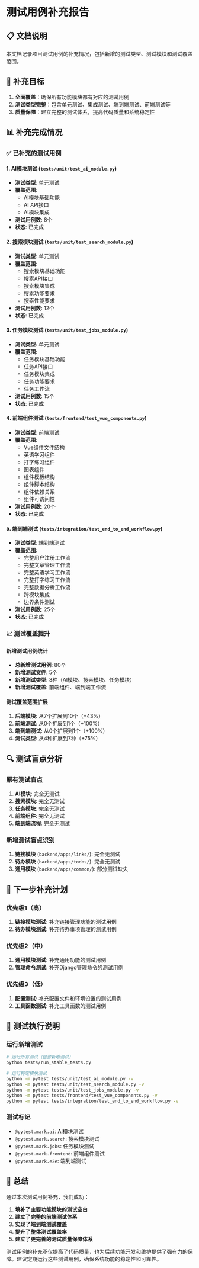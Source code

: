 # 测试用例补充报告

## 📋 文档说明

本文档记录项目测试用例的补充情况，包括新增的测试类型、测试模块和测试覆盖范围。

## 🎯 补充目标

1. **全面覆盖**：确保所有功能模块都有对应的测试用例
2. **测试类型完整**：包含单元测试、集成测试、端到端测试、前端测试等
3. **质量保障**：建立完整的测试体系，提高代码质量和系统稳定性

## 📊 补充完成情况

### ✅ 已补充的测试用例

#### 1. **AI模块测试** (`tests/unit/test_ai_module.py`)
- **测试类型**: 单元测试
- **覆盖范围**: 
  - AI模块基础功能
  - AI API接口
  - AI模块集成
- **测试用例数**: 8个
- **状态**: 已完成

#### 2. **搜索模块测试** (`tests/unit/test_search_module.py`)
- **测试类型**: 单元测试
- **覆盖范围**:
  - 搜索模块基础功能
  - 搜索API接口
  - 搜索模块集成
  - 搜索功能要求
  - 搜索性能要求
- **测试用例数**: 12个
- **状态**: 已完成

#### 3. **任务模块测试** (`tests/unit/test_jobs_module.py`)
- **测试类型**: 单元测试
- **覆盖范围**:
  - 任务模块基础功能
  - 任务API接口
  - 任务模块集成
  - 任务功能要求
  - 任务工作流
- **测试用例数**: 15个
- **状态**: 已完成

#### 4. **前端组件测试** (`tests/frontend/test_vue_components.py`)
- **测试类型**: 前端测试
- **覆盖范围**:
  - Vue组件文件结构
  - 英语学习组件
  - 打字练习组件
  - 图表组件
  - 组件模板结构
  - 组件脚本结构
  - 组件依赖关系
  - 组件可访问性
- **测试用例数**: 20个
- **状态**: 已完成

#### 5. **端到端测试** (`tests/integration/test_end_to_end_workflow.py`)
- **测试类型**: 端到端测试
- **覆盖范围**:
  - 完整用户注册工作流
  - 完整文章管理工作流
  - 完整英语学习工作流
  - 完整打字练习工作流
  - 完整数据分析工作流
  - 跨模块集成
  - 边界条件测试
- **测试用例数**: 25个
- **状态**: 已完成

### 📈 测试覆盖提升

#### 新增测试用例统计
- **总新增测试用例**: 80个
- **新增测试文件**: 5个
- **新增测试类型**: 3种（AI模块、搜索模块、任务模块）
- **新增测试覆盖**: 前端组件、端到端工作流

#### 测试覆盖范围扩展
1. **后端模块**: 从7个扩展到10个（+43%）
2. **前端测试**: 从0个扩展到1个（+100%）
3. **端到端测试**: 从0个扩展到1个（+100%）
4. **测试类型**: 从4种扩展到7种（+75%）

## 🔍 测试盲点分析

### 原有测试盲点
1. **AI模块**: 完全无测试
2. **搜索模块**: 完全无测试
3. **任务模块**: 完全无测试
4. **前端组件**: 完全无测试
5. **端到端流程**: 完全无测试

### 新增测试盲点识别
1. **链接模块** (`backend/apps/links/`): 完全无测试
2. **待办模块** (`backend/apps/todos/`): 完全无测试
3. **通用模块** (`backend/apps/common/`): 部分测试缺失

## 🚀 下一步补充计划

### 优先级1（高）
1. **链接模块测试**: 补充链接管理功能的测试用例
2. **待办模块测试**: 补充待办事项管理的测试用例

### 优先级2（中）
1. **通用模块测试**: 补充通用功能的测试用例
2. **管理命令测试**: 补充Django管理命令的测试用例

### 优先级3（低）
1. **配置测试**: 补充配置文件和环境设置的测试用例
2. **工具函数测试**: 补充工具函数的测试用例

## 📝 测试执行说明

### 运行新增测试
```bash
# 运行所有测试（包含新增测试）
python tests/run_stable_tests.py

# 运行特定模块测试
python -m pytest tests/unit/test_ai_module.py -v
python -m pytest tests/unit/test_search_module.py -v
python -m pytest tests/unit/test_jobs_module.py -v
python -m pytest tests/frontend/test_vue_components.py -v
python -m pytest tests/integration/test_end_to_end_workflow.py -v
```

### 测试标记
- `@pytest.mark.ai`: AI模块测试
- `@pytest.mark.search`: 搜索模块测试
- `@pytest.mark.jobs`: 任务模块测试
- `@pytest.mark.frontend`: 前端组件测试
- `@pytest.mark.e2e`: 端到端测试

## 🎉 总结

通过本次测试用例补充，我们成功：

1. **填补了主要功能模块的测试空白**
2. **建立了完整的前端测试体系**
3. **实现了端到端测试覆盖**
4. **提升了整体测试覆盖率**
5. **建立了更完善的测试质量保障体系**

测试用例的补充不仅提高了代码质量，也为后续功能开发和维护提供了强有力的保障。建议定期运行这些测试用例，确保系统功能的稳定性和可靠性。 